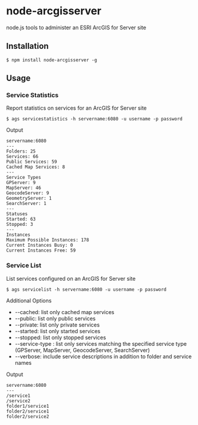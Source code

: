node-arcgisserver
=================

node.js tools to administer an ESRI ArcGIS for Server site

## Installation

```
$ npm install node-arcgisserver -g
```

## Usage

### Service Statistics

Report statistics on services for an ArcGIS for Server site

```
$ ags servicestatistics -h servername:6080 -u username -p password
```

Output

```
servername:6080
---
Folders: 25
Services: 66
Public Services: 59
Cached Map Services: 8
---
Service Types
GPServer: 9
MapServer: 46
GeocodeServer: 9
GeometryServer: 1
SearchServer: 1
---
Statuses
Started: 63
Stopped: 3
---
Instances
Maximum Possible Instances: 178
Current Instances Busy: 0
Current Instances Free: 59
```

### Service List

List services configured on an ArcGIS for Server site

```
$ ags servicelist -h servername:6080 -u username -p password
```

Additional Options

- --cached: list only cached map services
- --public: list only public services
- --private: list only private services
- --started: list only started services
- --stopped: list only stopped services
- --service-type <type>: list only services matching the specified service type (GPServer, MapServer, GeocodeServer, SearchServer)
- --verbose: include service descriptions in addition to folder and service names

Output

```
servername:6080
---
/service1
/service2
folder1/service1
folder2/service1
folder2/service2
```